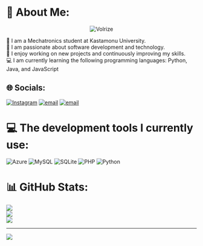 # 💫 About Me:
<p align="center"> <img src="https://komarev.com/ghpvc/?username=Volrize" alt="Volrize" /> </p>
🏫 I am a Mechatronics student at Kastamonu University.<br>
🔭 I am passionate about software development and technology.<br>
💫 I enjoy working on new projects and continuously improving my skills.<br>
💻 I am currently learning the following programming languages: Python, Java, and JavaScript <br>


## 🌐 Socials:
[![Instagram](https://img.shields.io/badge/Instagram-%23E4405F.svg?logo=Instagram&logoColor=white)](https://instagram.com/k.kerem0) [![email](https://img.shields.io/badge/Email-D14836?logo=gmail&logoColor=white)](mailto:keremkabakci1519@gmail.com) [![email](https://img.shields.io/badge/Email-D14836?logo=gmail&logoColor=white)](mailto:255522005@ogr.kastamonu.edu.tr) 

# 💻 The development tools I currently use:
![Azure](https://www.vectorlogo.zone/logos/microsoft_azure/microsoft_azure-icon.svg) ![MySQL](https://img.shields.io/badge/mysql-4479A1.svg?style=for-the-badge&logo=mysql&logoColor=white) ![SQLite](https://img.shields.io/badge/sqlite-%2307405e.svg?style=for-the-badge&logo=sqlite&logoColor=white) ![PHP](https://img.shields.io/badge/php-%23777BB4.svg?style=for-the-badge&logo=php&logoColor=white) ![Python](https://img.shields.io/badge/python-3670A0?style=for-the-badge&logo=python&logoColor=ffdd54)
# 📊 GitHub Stats:
![](https://github-readme-stats.vercel.app/api?username=Volrize&theme=dark&hide_border=false&include_all_commits=false&count_private=false)<br/>
![](https://nirzak-streak-stats.vercel.app/?user=Volrize&theme=dark&hide_border=false)<br/>
![](https://github-readme-stats.vercel.app/api/top-langs/?username=Volrize&theme=dark&hide_border=false&include_all_commits=false&count_private=false&layout=compact)

---
[![](https://visitcount.itsvg.in/api?id=Volrize&icon=0&color=0)](https://visitcount.itsvg.in)

